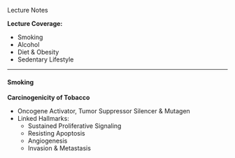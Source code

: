 Lecture Notes

**Lecture Coverage:**
- Smoking
- Alcohol
- Diet & Obesity
- Sedentary Lifestyle

---
#### **Smoking**
**Carcinogenicity of Tobacco**
- Oncogene Activator, Tumor Suppressor Silencer & Mutagen
- Linked Hallmarks:
	- Sustained Proliferative Signaling
	- Resisting Apoptosis
	- Angiogenesis
	- Invasion & Metastasis
